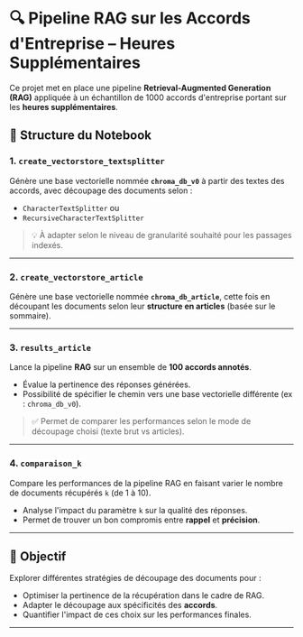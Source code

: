 # 🔍 Pipeline RAG sur les Accords d'Entreprise – Heures Supplémentaires

Ce projet met en place une pipeline **Retrieval-Augmented Generation (RAG)** appliquée à un échantillon de 1000 accords d'entreprise portant sur les **heures supplémentaires**.

## 📁 Structure du Notebook

### 1. `create_vectorstore_textsplitter`

Génère une base vectorielle nommée **`chroma_db_v0`** à partir des textes des accords, avec découpage des documents selon :

* `CharacterTextSplitter` ou
* `RecursiveCharacterTextSplitter`

> 💡 À adapter selon le niveau de granularité souhaité pour les passages indexés.

---

### 2. `create_vectorstore_article`

Génère une base vectorielle nommée **`chroma_db_article`**, cette fois en découpant les documents selon leur **structure en articles** (basée sur le sommaire).

---

### 3. `results_article`

Lance la pipeline **RAG** sur un ensemble de **100 accords annotés**.

* Évalue la pertinence des réponses générées.
* Possibilité de spécifier le chemin vers une base vectorielle différente (ex : `chroma_db_v0`).

> ✅ Permet de comparer les performances selon le mode de découpage choisi (texte brut vs articles).

---

### 4. `comparaison_k`

Compare les performances de la pipeline RAG en faisant varier le nombre de documents récupérés `k` (de 1 à 10).

* Analyse l'impact du paramètre `k` sur la qualité des réponses.
* Permet de trouver un bon compromis entre **rappel** et **précision**.

---

## 🚀 Objectif

Explorer différentes stratégies de découpage des documents pour :

* Optimiser la pertinence de la récupération dans le cadre de RAG.
* Adapter le découpage aux spécificités des **accords**.
* Quantifier l'impact de ces choix sur les performances finales.

---

